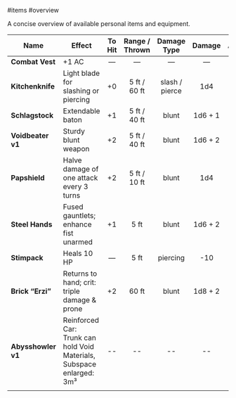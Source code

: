 #items #overview 

A concise overview of available personal items and equipment.

| Name               | Effect                                                                   | To Hit | Range / Thrown |  Damage Type   | Damage  | AC  |    Durability    |
| ------------------ | ------------------------------------------------------------------------ | :----: | :------------: | :------------: | :-----: | :-: | :--------------: |
| **Combat Vest**    | +1 AC                                                                    |   —    |       —        |       —        |    —    | +1  |        20        |
| **Kitchenknife**   | Light blade for slashing or piercing                                     |   +0   |  5 ft / 60 ft  | slash / pierce |   1d4   |  —  |        10        |
| **Schlagstock**    | Extendable baton                                                         |   +1   |  5 ft / 40 ft  |     blunt      | 1d6 + 1 |  —  |        10        |
| **Voidbeater v1**  | Sturdy blunt weapon                                                      |   +2   |  5 ft / 40 ft  |     blunt      | 1d6 + 2 |  —  |        35        |
| **Papshield**      | Halve damage of one attack every 3 turns                                 |   +2   |  5 ft / 10 ft  |     blunt      |   1d4   |  —  |        30        |
| **Steel Hands**    | Fused gauntlets; enhance fist unarmed                                    |   +1   |      5 ft      |     blunt      | 1d6 + 2 |  —  |        50        |
| **Stimpack**       | Heals 10 HP                                                              |   —    |      5 ft      |    piercing    |   -10   |  —  |        1         |
| **Brick “Erzi”**   | Returns to hand; crit: triple damage & prone                             |   +2   |     60 ft      |     blunt      | 1d8 + 2 |  —  |       150        |
| **Abysshowler v1** | Reinforced Car:<br>Trunk can hold Void Materials, Subspace enlarged: 3m³ |   --   |       --       |       --       |   --    | 15  | 400<br>Fuel: 200 |
|                    |                                                                          |        |                |                |         |     |                  |
